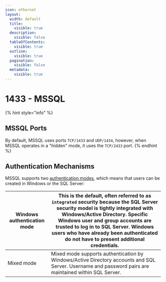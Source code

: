 ```yaml
---
icon: ethernet
layout:
  width: default
  title:
    visible: true
  description:
    visible: false
  tableOfContents:
    visible: true
  outline:
    visible: true
  pagination:
    visible: false
  metadata:
    visible: true
---
```


# 1433 - MSSQL

{% hint style="info" %}
## MSSQL Ports

By default, MSSQL uses ports `TCP/1433` and `UDP/1434`, however, when MSSQL operates in a "hidden" mode, it uses the `TCP/2433` port.
{% endhint %}

## Authentication Mechanisms

MSSQL supports two [authentication modes](https://docs.microsoft.com/en-us/sql/connect/ado-net/sql/authentication-sql-server), which means that users can be created in Windows or the SQL Server:

| Windows authentication mode | This is the default, often referred to as `integrated` security because the SQL Server security model is tightly integrated with Windows/Active Directory. Specific Windows user and group accounts are trusted to log in to SQL Server. Windows users who have already been authenticated do not have to present additional credentials. |
| --------------------------- | ----------------------------------------------------------------------------------------------------------------------------------------------------------------------------------------------------------------------------------------------------------------------------------------------------------------------------------------- |
| Mixed mode                  | Mixed mode supports authentication by Windows/Active Directory accounts and SQL Server. Username and password pairs are maintained within SQL Server.                                                                                                                                                                                     |

